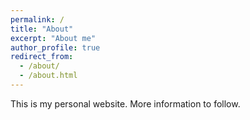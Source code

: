 ```yaml
---
permalink: /
title: "About"
excerpt: "About me"
author_profile: true
redirect_from:
  - /about/
  - /about.html
---
```


This is my personal website. More information to follow.
